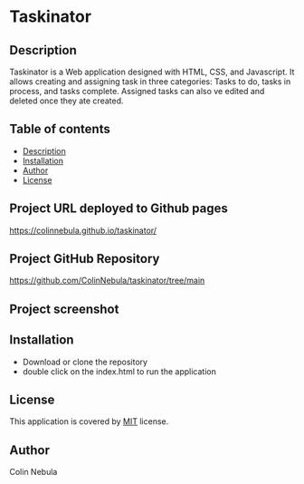 # Taskinator

## Description
Taskinator is a Web application designed with HTML, CSS, and Javascript. It allows creating and assigning task in three categories: 
Tasks to do, tasks in process, and tasks complete. Assigned tasks can also ve edited and deleted once they ate created.

## Table of contents
* [Description](#descrition)
* [Installation](#installation)
* [Author](#author)
* [License](#license)

## Project URL deployed to Github pages
https://colinnebula.github.io/taskinator/

## Project GitHub Repository
https://github.com/ColinNebula/taskinator/tree/main

## Project screenshot

## Installation
* Download or clone the repository 
* double click on the index.html to run the application

## License
This application is covered by [MIT](https://opensource.org/licenses/MIT) license.

## Author 
Colin Nebula
